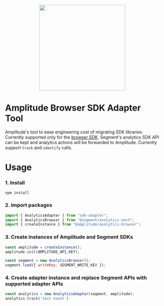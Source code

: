 <p align="center">
  <a href="https://amplitude.com" target="_blank" align="center">
    <img src="https://static.amplitude.com/lightning/46c85bfd91905de8047f1ee65c7c93d6fa9ee6ea/static/media/amplitude-logo-with-text.4fb9e463.svg" width="280">
  </a>
  <br />
</p>

# Amplitude Browser SDK Adapter Tool

Amplitude's tool to ease engineering cost of migrating SDK libraries. Currently supported only for the [browser SDK](https://github.com/amplitude/Amplitude-TypeScript/tree/main/packages/analytics-browser). Segment's analytics SDK API can be kept and analytics actions will be forwarded to Amplitude. Currently support `track` and `identify` calls.

# Usage

### 1. Install
```
npm install 
```

### 2. Import packages

```js
import { AnalyticsAdapter } from "sdk-adapter";
import { AnalyticsBrowser } from "@segment/analytics-next";
import { createInstance } from "@amplitude/analytics-browser";
```

### 3. Create instances of Amplitude and Segment SDKs

```js
const amplitude = createInstance();
amplitude.init(AMPLITUDE_API_KEY);

const segment = new AnalyticsBrowser();
segment.load({ writeKey: SEGMENT_WRITE_KEY });
```

### 4. Create adapter instance and replace Segment APIs with supported adapter APIs

```js
const analytics = new AnalyticsAdapter(segment, amplitude);
analytics.track('test event')
```
